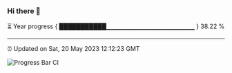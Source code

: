 ### Hi there 👋

⏳ Year progress { ███████████▁▁▁▁▁▁▁▁▁▁▁▁▁▁▁▁▁▁▁ } 38.22 %

---

⏰ Updated on Sat, 20 May 2023 12:12:23 GMT

![Progress Bar CI](https://github.com/Shyam-Makwana/GitHub-Actions-Demo/workflows/Progress%20Bar%20CI/badge.svg)
